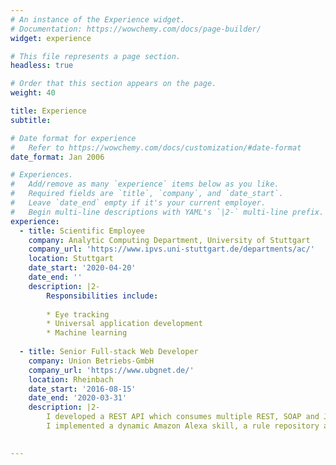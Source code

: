 ```yaml
---
# An instance of the Experience widget.
# Documentation: https://wowchemy.com/docs/page-builder/
widget: experience

# This file represents a page section.
headless: true

# Order that this section appears on the page.
weight: 40

title: Experience
subtitle:

# Date format for experience
#   Refer to https://wowchemy.com/docs/customization/#date-format
date_format: Jan 2006

# Experiences.
#   Add/remove as many `experience` items below as you like.
#   Required fields are `title`, `company`, and `date_start`.
#   Leave `date_end` empty if it's your current employer.
#   Begin multi-line descriptions with YAML's `|2-` multi-line prefix.
experience:
  - title: Scientific Employee
    company: Analytic Computing Department, University of Stuttgart
    company_url: 'https://www.ipvs.uni-stuttgart.de/departments/ac/'
    location: Stuttgart
    date_start: '2020-04-20'
    date_end: ''
    description: |2-
        Responsibilities include:
        
        * Eye tracking
        * Universal application development
        * Machine learning
        
  - title: Senior Full-stack Web Developer
    company: Union Betriebs-GmbH
    company_url: 'https://www.ubgnet.de/'
    location: Rheinbach
    date_start: '2016-08-15'
    date_end: '2020-03-31'
    description: |2-
        I developed a REST API which consumes multiple REST, SOAP and JavaScript APIs and connects several of company's main services.
        I implemented a dynamic Amazon Alexa skill, a rule repository application and was entrusted with the task of implementing the personal website of Chancellor of Germany, Angela Merkel.

     
---
```

